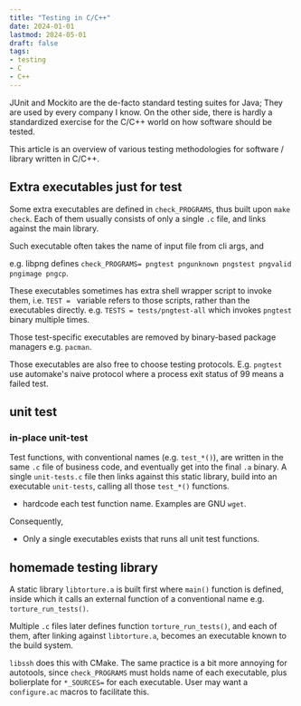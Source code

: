 ```yaml
---
title: "Testing in C/C++"
date: 2024-01-01
lastmod: 2024-05-01
draft: false
tags:
- testing
- C
- C++
---
```


JUnit and Mockito are the de-facto standard testing suites for Java; They are used by every company I know.
On the other side, there is hardly a standardized exercise for the C/C++ world on how software should be tested.

This article is an overview of various testing methodologies for software / library written in C/C++.

<!--more-->

<!-- ## Testing the final executables directly -->
<!-- TODO: find examples -->

## Extra executables just for test

Some extra executables are defined in `check_PROGRAMS`, thus built upon `make check`. Each of them usually consists of only a single `.c` file, and links against the main library.

Such executable often takes the name of input file from cli args, and 

e.g. libpng defines `check_PROGRAMS= pngtest pngunknown pngstest pngvalid pngimage pngcp`.

These executables sometimes has extra shell wrapper script to invoke them, i.e. `TEST = ` variable refers to those scripts, rather than the executables directly. e.g. `TESTS = tests/pngtest-all` which invokes `pngtest` binary multiple times.

Those test-specific executables are removed by binary-based package managers e.g. `pacman`.

Those executables are also free to choose testing protocols. E.g. `pngtest` use automake's naive protocol where a process exit status of 99 means a failed test.

## unit test

### in-place unit-test

Test functions, with conventional names (e.g. `test_*()`), are written in the same `.c` file of business code, and eventually get into the final `.a` binary.
A single `unit-tests.c` file then links against this static library, build into an executable `unit-tests`, calling all those `test_*()` functions.

- hardcode each test function name. Examples are GNU `wget`.

Consequently,
- Only a single executables exists that runs all unit test functions.

## homemade testing library

A static library `libtorture.a` is built first where `main()` function is defined, inside which it calls an external function of a conventional name e.g. `torture_run_tests()`.

Multiple `.c` files later defines function `torture_run_tests()`, and each of them, after linking against `libtorture.a`, becomes an executable known to the build system.

`libssh` does this with CMake. The same practice is a bit more annoying for autotools, since `check_PROGRAMS` must holds name of each executable, plus bolierplate for `*_SOURCES=` for each executable. User may want a `configure.ac` macros to facilitate this.
